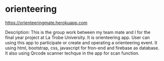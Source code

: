 # orienteering
https://orienteeringmate.herokuapp.com

Description: This is the group work between my team mate and I for the final year project at La Trobe University. It is orienteering app. User can using this app to participate or create and operating a orienteering event. 
It using html, bootstrap, css, javascript for fron-end and firebase as database. It also using Qrcode scanner techque in the app for scan function.
